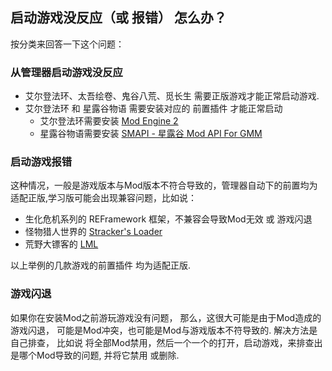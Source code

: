 ## 启动游戏没反应（或 报错） 怎么办？

按分类来回答一下这个问题：

### 从管理器启动游戏没反应
- 艾尔登法环、太吾绘卷、鬼谷八荒、觅长生 需要正版游戏才能正常启动游戏.
- 艾尔登法环 和 星露谷物语 需要安装对应的 前置插件 才能正常启动
  - 艾尔登法环需要安装 [Mod Engine 2](https://mod.3dmgame.com/mod/197418) 
  - 星露谷物语需要安装 [SMAPI - 星露谷 Mod API For GMM](https://mod.3dmgame.com/mod/197894)
  
### 启动游戏报错
这种情况，一般是游戏版本与Mod版本不符合导致的，管理器自动下的前置均为适配正版,学习版可能会出现兼容问题，比如说：
- 生化危机系列的 REFramework 框架，不兼容会导致Mod无效 或 游戏闪退
- 怪物猎人世界的 [Stracker's Loader](https://www.nexusmods.com/monsterhunterworld/mods/1982)
- 荒野大镖客的 [LML](https://www.rdr2mods.com/downloads/rdr2/tools/76-lennys-mod-loader-rdr/)

以上举例的几款游戏的前置插件 均为适配正版. 

### 游戏闪退

如果你在安装Mod之前游玩游戏没有问题，
那么，这很大可能是由于Mod造成的游戏闪退，
可能是Mod冲突，也可能是Mod与游戏版本不符导致的. 
解决方法是 自己排查，
比如说 将全部Mod禁用，然后一个一个的打开，启动游戏，来排查出是哪个Mod导致的问题, 并将它禁用 或删除. 

